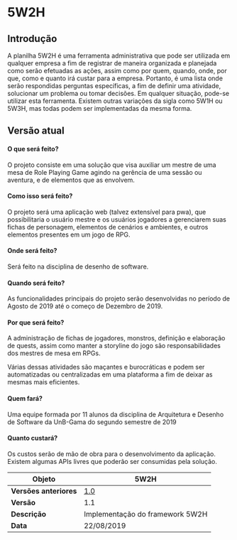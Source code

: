 # 5W2H

## Introdução
A planilha 5W2H é uma ferramenta administrativa que pode ser utilizada em qualquer empresa a fim de registrar de maneira organizada e planejada como serão efetuadas as ações, assim como por quem, quando, onde, por que, como e quanto irá custar para a empresa. Portanto, é uma lista onde serão respondidas perguntas específicas, a fim de definir uma atividade, solucionar um problema ou tomar decisões. Em qualquer situação, pode-se utilizar esta ferramenta. Existem outras variações da sigla como 5W1H ou 5W3H, mas todas podem ser implementadas da mesma forma. 


## Versão atual

#### O que será feito?
O projeto consiste em uma solução que visa auxiliar um mestre de uma mesa de Role Playing Game agindo na gerência de uma sessão ou aventura, e de elementos que as envolvem.

#### Como isso será feito?
O projeto será uma aplicação web (talvez extensível para pwa), que possibilitaria o usuário mestre e os usuários jogadores a gerenciarem suas fichas de personagem, elementos de cenários e ambientes, e outros elementos presentes em um jogo de RPG.

#### Onde será feito?
Será feito na disciplina de desenho de software.

#### Quando será feito?
As funcionalidades principais do projeto serão desenvolvidas no período de Agosto de 2019 até o começo de Dezembro de 2019.

#### Por que será feito?
A administração de fichas de jogadores, monstros, definição e elaboração de quests, assim como manter a storyline do jogo são responsabilidades dos mestres de mesa em RPGs.

Várias dessas atividades são maçantes e burocráticas e podem ser automatizadas ou centralizadas em uma plataforma a fim de deixar as mesmas mais eficientes.

#### Quem fará?
Uma equipe formada por 11 alunos da disciplina de Arquitetura e Desenho de Software
da UnB-Gama do segundo semestre de 2019

#### Quanto custará?
Os custos serão de mão de obra para o desenvolvimento da aplicação. Existem algumas APIs livres que poderão ser consumidas pela solução.


|**Objeto**|**5W2H**|
|--|--|
|**Versões anteriores**| [1.0](old/5w2hv1.md) |
|**Versão**| 1.1 |
| **Descrição** | Implementação do framework 5W2H |
| **Data** | 22/08/2019 |
